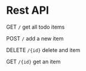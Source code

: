 # Rest API

GET `/` get all todo items

POST `/` add a new item

DELETE `/{id}` delete and item

GET `/{id}` get an item
